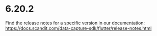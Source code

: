
# 6.20.2

Find the release notes for a specific version in our documentation: https://docs.scandit.com/data-capture-sdk/flutter/release-notes.html
